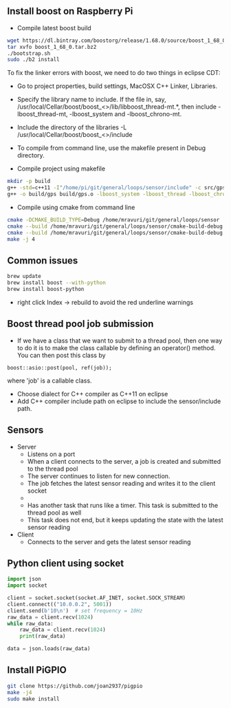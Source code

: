 ## Install boost on Raspberry Pi

- Compile latest boost build
```bash
wget https://dl.bintray.com/boostorg/release/1.68.0/source/boost_1_68_0.tar.bz2
tar xvfo boost_1_68_0.tar.bz2
./bootstrap.sh
sudo ./b2 install
```

To fix the linker errors with boost, we need to do two things in eclipse CDT:
- Go to project properties, build settings, MacOSX C++ Linker, Libraries.
- Specify the library name to include. If the file in, say, /usr/local/Cellar/boost/boost_<>/lib/libboost_thread-mt.*, 
then include -lboost_thread-mt, -lboost_system and -lboost_chrono-mt.
- Include the directory of the libraries -L /usr/local/Cellar/boost/boost_<>/include
- To compile from command line, use the makefile present in Debug directory.

- Compile project using makefile
```bash
mkdir -p build
g++ -std=c++11 -I"/home/pi/git/general/loops/sensor/include" -c src/gps.cpp -o build/gps.o
g++ -o build/gps build/gps.o -lboost_system -lboost_thread -lboost_chrono -lpthread
```

- Compile using cmake from command line
```bash
cmake -DCMAKE_BUILD_TYPE=Debug /home/mravuri/git/general/loops/sensor
cmake --build /home/mravuri/git/general/loops/sensor/cmake-build-debug --target CMakeFiles/gpsSensor.dir/gps/src/gps.cpp.o -- -j 4 -f /home/mravuri/git/general/loops/sensor/cmake-build-debug/CMakeFiles/gpsSensor.dir/build.make --always-make
cmake --build /home/mravuri/git/general/loops/sensor/cmake-build-debug --target gpsSensor -- -j 4
make -j 4
```

## Common issues

```bash
brew update
brew install boost --with-python
brew install boost-python
```
- right click Index -> rebuild to avoid the red underline warnings

## Boost thread pool job submission
- If we have a class that we want to submit to a thread pool, then one way to do it is to make the class callable
by defining an operator() method. You can then post this class by
```
boost::asio::post(pool, ref(job));
```
where 'job' is a callable class.
- Choose dialect for C++ compiler as C++11 on eclipse
- Add C++ compiler include path on eclipse to include the sensor/include path.

## Sensors
- Server
    - Listens on a port
    - When a client connects to the server, a job is created and submitted to the thread pool
    - The server continues to listen for new connection. 
    - The job fetches the latest sensor reading and writes it to the client socket
    - 
    - Has another task that runs like a timer. This task is submitted to the thread pool as well
    - This task does not end, but it keeps updating the state with the latest sensor reading
- Client
    - Connects to the server and gets the latest sensor reading

## Python client using socket
```python
import json
import socket

client = socket.socket(socket.AF_INET, socket.SOCK_STREAM)
client.connect(("10.0.0.2", 5001))
client.send(b'10\n')  # set frequency = 10Hz
raw_data = client.recv(1024)
while raw_data:
    raw_data = client.recv(1024)
    print(raw_data)

data = json.loads(raw_data)
```

## Install PiGPIO

```bash
git clone https://github.com/joan2937/pigpio
make -j4
sudo make install
```
